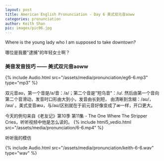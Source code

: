 ```yaml
---
layout: post
title: American English Pronunciation - Day 6 美式双元音aoww
categories: pronunciation
author: Keith Shan
pic: images/pic06.jpg
---
```


Where is the young lady who I am supposed to take downtown?

哪位是我要"逮捕"的年轻女士啊？

<!--more-->

### 美音发音技巧 —— 美式双元音aoww

{% include Audio.html src="/assets/media/pronunciation/eg6-6.mp3" type="mp3" %}

双元音aʊ，第一个音是/a/音：/a/；第二个音是"短乌音"：/u/. 然后由第一个音向第二个音滑动，发音时口形由大到小，发音由长到短，
由清晰到含糊：/aʊ/， /aʊ/ 。美式变音æʊ，与/aʊ/区别就在于前元音好像变成了æ一样，开口更大。

今天的例句来自《老友记》第10季 第11集 - The One Where The Stripper Cries，听听视频中他是怎么读的。
{% include html5_vedio.html src="/assets/media/pronunciation/6-6.mp4" %}


听听我的模仿

{% include Audio.html src="/assets/media/pronunciation/keith-6-6.wav" type="wav" %}


